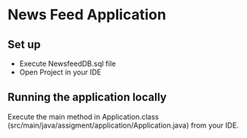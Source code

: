 # News Feed Application## Set up*	Execute NewsfeedDB.sql file*	Open Project in your IDE## Running the application locallyExecute the main method in Application.class (src/main/java/assigment/application/Application.java) from your IDE.